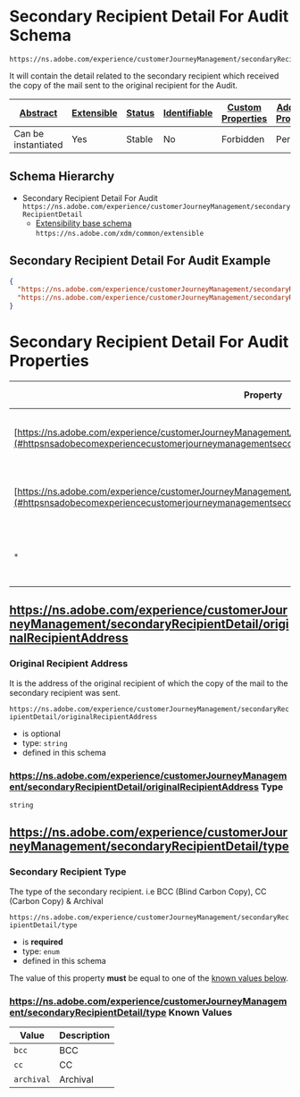 
# Secondary Recipient Detail For Audit Schema

```
https://ns.adobe.com/experience/customerJourneyManagement/secondaryRecipientDetail
```

It will contain the detail related to the secondary recipient which received the copy of the mail sent to the original recipient for the Audit.

| [Abstract](../../../../abstract.md) | [Extensible](../../../../extensions.md) | [Status](../../../../status.md) | [Identifiable](../../../../id.md) | [Custom Properties](../../../../extensions.md) | [Additional Properties](../../../../extensions.md) | Defined In |
|-------------------------------------|-----------------------------------------|---------------------------------|-----------------------------------|------------------------------------------------|----------------------------------------------------|------------|
| Can be instantiated | Yes | Stable | No | Forbidden | Permitted | [adobe/experience/customerJourneyManagement/secondary-recipient-detail.schema.json](adobe/experience/customerJourneyManagement/secondary-recipient-detail.schema.json) |
## Schema Hierarchy

* Secondary Recipient Detail For Audit `https://ns.adobe.com/experience/customerJourneyManagement/secondaryRecipientDetail`
  * [Extensibility base schema](../../../datatypes/extensible.schema.md) `https://ns.adobe.com/xdm/common/extensible`


## Secondary Recipient Detail For Audit Example
```json
{
  "https://ns.adobe.com/experience/customerJourneyManagement/secondaryRecipientDetail/type": "bcc",
  "https://ns.adobe.com/experience/customerJourneyManagement/secondaryRecipientDetail/originalRecipientAddress": "test@gmail.com"
}
```

# Secondary Recipient Detail For Audit Properties

| Property | Type | Required | Defined by |
|----------|------|----------|------------|
| [https://ns.adobe.com/experience/customerJourneyManagement/secondaryRecipientDetail/originalRecipientAddress](#httpsnsadobecomexperiencecustomerjourneymanagementsecondaryrecipientdetailoriginalrecipientaddress) | `string` | Optional | Secondary Recipient Detail For Audit (this schema) |
| [https://ns.adobe.com/experience/customerJourneyManagement/secondaryRecipientDetail/type](#httpsnsadobecomexperiencecustomerjourneymanagementsecondaryrecipientdetailtype) | `enum` | **Required** | Secondary Recipient Detail For Audit (this schema) |
| `*` | any | Additional | this schema *allows* additional properties |

## https://ns.adobe.com/experience/customerJourneyManagement/secondaryRecipientDetail/originalRecipientAddress
### Original Recipient Address

It is the address of the original recipient of which the copy of the mail to the secondary recipient was sent.

`https://ns.adobe.com/experience/customerJourneyManagement/secondaryRecipientDetail/originalRecipientAddress`
* is optional
* type: `string`
* defined in this schema

### https://ns.adobe.com/experience/customerJourneyManagement/secondaryRecipientDetail/originalRecipientAddress Type


`string`






## https://ns.adobe.com/experience/customerJourneyManagement/secondaryRecipientDetail/type
### Secondary Recipient Type

The type of the secondary recipient. i.e BCC (Blind Carbon Copy), CC (Carbon Copy) & Archival

`https://ns.adobe.com/experience/customerJourneyManagement/secondaryRecipientDetail/type`
* is **required**
* type: `enum`
* defined in this schema

The value of this property **must** be equal to one of the [known values below](#httpsnsadobecomexperiencecustomerjourneymanagementsecondaryrecipientdetailtype-known-values).

### https://ns.adobe.com/experience/customerJourneyManagement/secondaryRecipientDetail/type Known Values
| Value | Description |
|-------|-------------|
| `bcc` | BCC |
| `cc` | CC |
| `archival` | Archival |



